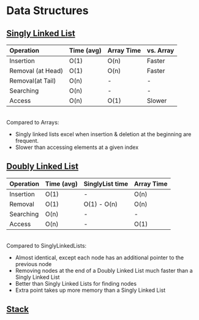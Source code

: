 # Data Structures

## [Singly Linked List](SinglyLinkedList.js)

| Operation         | Time (avg) | Array Time | vs. Array |
| :---------------- | :--------- | ---------- | --------- |
| Insertion         | O(1)       | O(n)       | Faster    |
| Removal (at Head) | O(1)       | O(n)       | Faster    |
| Removal(at Tail)  | O(n)       | -          | -         |
| Searching         | O(n)       | -          | -         |
| Access            | O(n)       | O(1)       | Slower    |

<br />
Compared to Arrays:

- Singly linked lists excel when insertion & deletion at the beginning are frequent.
- Slower than accessing elements at a given index

## [Doubly Linked List](DoublyLinkedList.js)

| Operation | Time (avg) | SinglyList time | Array Time |
| :-------- | :--------- | --------------- | ---------- |
| Insertion | O(1)       | -               | O(n)       |
| Removal   | O(1)       | O(1) - O(n)     | O(n)       |
| Searching | O(n)       | -               | -          |
| Access    | O(n)       | -               | O(1)       |

<br />
Compared to SinglyLinkedLists:

- Almost identical, except each node has an additional pointer to the previous node
- Removing nodes at the end of a Doubly Linked List much faster than a Singly Linked List
- Better than Singly Linked Lists for finding nodes
- Extra point takes up more memory than a Singly Linked List

## [Stack](Stack.js)
